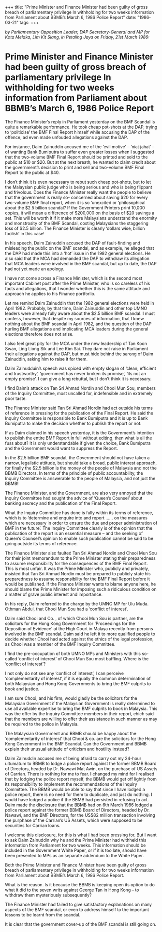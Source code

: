 +++ 
title: "Prime Minister and Finance Minister had been guilty of gross breach of parliamentary privilege In withholding for two weeks information from Parliament about BBMB’s March 6, 1986 Police Report"
date: "1986-03-21"
tags:
+++

_by Parliamentary Opposition Leader, DAP Secretary-General and MP for Kota Melaka, Lim Kit Siang, in Petaling Jaya on Friday, 21st March 1986:_

# Prime Minister and Finance Minister had been guilty of gross breach of parliamentary privilege In withholding for two weeks information from Parliament about BBMB’s March 6, 1986 Police Report

The Finance Minister’s reply in Parliament yesterday on the BMF Scandal is quite a remarkable performance. He took cheap pot-shots at the DAP, trying to ‘politicise’ the BMF Final Report himself while accusing the DAP of the offence, ad even made unfouded allegations against the DAP.</u>

For instance, Daim Zainuddin accused me of the ‘evil motive’ – ‘niat jahat’ – of wanting Bank Bumiputra to suffer even greater losses when I suggested that the two-volume BMF Final Report should be printed and sold to the public at $10 or $20. But at the next breath, he wanted to claim credit about the government’s decision to print and sell and two-volume BMF Final Report to the public at $40.

I don’t think it is even necessary to rebut such cheap pot-shots, but to let the Malaysian public judge who is being serious and who is being flippant and frivolous. Does the Finance Minister really want the people to believe that the government is really so- concerned about saving $20 for every two-volume BMF final report, when it is so ‘unexcited or ‘philosophical about the $2.5 billion scandal? If the Government Printers print 10,000 copies, it will mean a difference of $200,000 on the basis of $20 savings a set. This will be worth it if it make more Malaysians understand the enormity and monstrosity of the BMF Scandal, costing Malaysians the staggering loss of $2.5 billion. The Finance Minister is clearly ‘dollars wise, billion foolish’ in this case!

In his speech, Daim Zainuddin accused the DAP of fault-finding and misleading the public on the BMF scandal, and as example, he alleged that the DAP had made this into a ‘hot’ issue in the 1982 general elections. He also said that the MCA had demanded the DAP to withdraw its allegation that MCA leaders were involved in the BMF scandal, but up to date, the DAP had not yet made an apology.

I have not come across a Finance Minister, which is the second most important Cabinet post after the Prime Minister, who is so careless of his facts and allegations, that I wonder whether this is the same attitude and approach he applies to his Finance portforlio.

Let me remind Daim Zainuddin that the 1982 general elections were held in April 1982. Probably, by that time, Daim Zainuddin and other top UMNO leaders were already fully aware about the $2.5 billion BMF scandal. I must confess, however, that despite my sources of information, that I knew nothing about the BMF scandal in April 1982, and the question of the DAP hurling BMF allegations and implicating MCA leaders during the general elections therefore does not arise.

I also feel great pity for the MCA under the new leadership of Tan Koon Swan, Ling Liong Sik and Lee Kim Sai. They dare not raise in Parliament their allegations against the DAP, but must hide behind the sarong of Daim Zainuddin, asking him to raise it for them.

Daim Zainudduin’s speech was spiced with empty slogan of ‘clean, efficient and trustworthy’, ‘government has never broken its promise’, ‘its not an empty promise’. I can give a long rebuttal, but I don’t think it is necessary.

I find Daim’s attack on Tan Sri Ahmad Nordin and Chooi Mun Sou, members of the Inquiry Committee, most uncalled for, indefensible and in extremely poor taste.

The Finance Minister said Tan Sri Ahmad Nordin had act outside his terms of reference in pressing for the publication of the Final Report. He said the Inquiry Committee is responsible to Bank Bumiputra and it is up to Bank Bumiputra to make the decision whether to publish the report or not.

If as Daim claimed in his speech yesterday, it is the Government’s intention to publish the entire BMF Report in full without editing, then what is all the fuss about? It is only understandable if given the choice, Bank Bumiputra and the Government would want to suppress the Report.

In the $2.5 billion BMF scandal, the Government should not have taken a narrow, legalistic attitude, but should take a broad, public interest approach, for finally the $2.5 billion is the money of the people of Malaysia and not the BBMB Directors. In terms of the principle of public accountability, the Inquiry Committee is answerable to the people of Malaysia, and not just the BBMB!

The Finance Minister, and the Government, are also very annoyed that the Inquiry Committee had sought the advice of ‘Queen’s Counsel’ about banking secrecy and the publication of the Final Report.

What the Inquiry Committee has done is fully within its terms of reference, which is to ‘determine and enquire into and report …… on the measures which are necessary in order to ensure the due and proper administration of BMF in the future’. The Inquiry Committee clearly is of the opinion that the publication of the report is an essential measure – and the seeking of Queen’s Counsel’s opinion to enable such publication cannot be said to be going outside its terms of reference.

The Finance Minister also faulted Tan Sri Ahmad Nordin and Chooi Mun Sou for their joint memorandum to the Prime Minister stating their preparedness to assume responsibility for the consequences of the BMF Final Report. This is most unfair. It was the Prime Minister who, publicly and privately, insisted that Tan Sri Ahmad Nordin must be prepared to publicly state his preparedness to assume responsibility for the BMF Final Report before it would be published. If the Finance Minister wants to blame anyone here, he should blame the Prime Minister for imposing such a ridiculous condition on a matter of grave public interest and importance.

In his reply, Daim referred to the charge by the UMNO MP for Ulu Muda. Othman Abdul, that Chooi Mun Sou had a ‘conflict of interest’.

Daim said Chooi and Co. , of  which Chooi Mun Sou is partner, are the solicitors for the Hong Kong Government for ‘Proceedings for the Deposition of Evidence’ at the High Court in Malaya recently from persons involved in the BMF scandal. Daim said he left it to more qualified people to decide whether Chooi had acted against the ethics of the legal profession, as Chooi was a member of the BMF Inquiry Committee.

I find the pre-occupation of both UMNO MPs and Ministers with this so-called ‘conflict of interest’ of Chooi Mun Sou most baffling. Where is the ‘conflict of interest’?
	
I not only do not see any ‘conflict of interest’, I can perceive ‘complementarity of interest’, if it is equally the common determination of both Malaysian and Hong Kong Governments to bring the BMF culprits to book and justice.

I am sure Chooi, and his firm, would gladly be the solicitors for the Malaysian Government if the Malaysian Government is really determined to use all available expertise to bring the BMF culprits to book in Malaysia. This was the offer by the Inquiry Committee members in their report, ehich said that the members are willing to offer their assistance in such manner as may be required to the police in Malaysia.

The Malaysian Government and BBMB should be happy about the ‘complementarity of interest’ that Chooi & co. are the solicitors for the Hong Kong Government in the BMF Scandal. Can the Government and BBMB explain their unusual attitude of criticism and hostility instead?

Daim Zainuddin accused me of being afraid to carry out my 24-hour ultumatum to BBMB to lodge a police report against the former BBMB Board of Directors, headed by Dr. Nawawi Mat Awin, on the purchase of US Assets of Carrian. There is nothing for me to fear. I changed my mind for I realised that by lodging the police report myself, the BBMB would get off lightly from its responsibility to implement the recommendations of the Inquiry Committee. The BBMB would be able to say that since I have lodged a police report, there is no need for them to duplicate, and just do nothing. I would have lodged a police if the BBMB had persisted in refusing to act. Daim made the disclosure that the BBMB had on 6th March 1986 lodged a police report against the former BBMB Board of Directors, headed by Dr. Nawawi, and the BMF Directors, for the US$82 million transaction involving the purphase of the Carrian’s US Assets, which were supposed to be securities for Carrian loans.

I welcome this disclosure, for this is what I had been pressing for. But I want to ask Daim Zainuddin why he and the Prime Minister had withheld this information from Parliament for two weeks. This information should be included in the Government White Paper, or if it is too late, should have been presented to MPs as an separate addendum to the White Paper.

Both the Prime Minister and Finance Minister have been guilty of gross breach of parliamentary privilege in withholding for two weeks information from Parliament about BBMB’s March 6, 1986 Police Report.

What is the reason. Is it because the BBMB is keeping open its option to do what it did to the seven writs against George Tan in Hong Kong – to withdraw them mysteriously subsequently?

The Finance Minister had failed to give satisfactory explanations on many aspects of the BMF scandal, or even to address himself to the important lessons to be learnt from the scandal.

It is clear that the government cover-up of the BMF scandal is still going on.
 
